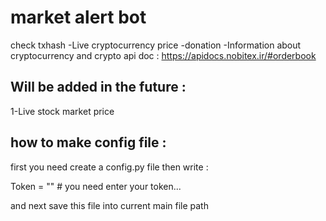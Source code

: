 # market alert bot
check txhash  -Live cryptocurrency price  -donation  -Information about cryptocurrency and crypto
api doc : https://apidocs.nobitex.ir/#orderbook

## Will be added in the future :
1-Live stock market price

## how to make config file :
first you need create a config.py file then write :

Token = "" #  you need enter your token...

and next save this file into current main file path
